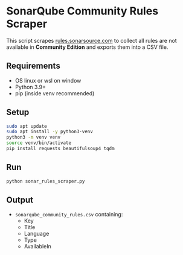 # SonarQube Community Rules Scraper

This script scrapes [rules.sonarsource.com](https://rules.sonarsource.com) to collect all rules are not available in **Community Edition** and exports them into a CSV file.

## Requirements

-   OS linux or wsl on window
-   Python 3.9+
-   pip (inside venv recommended)

## Setup

``` bash
sudo apt update
sudo apt install -y python3-venv
python3 -m venv venv
source venv/bin/activate
pip install requests beautifulsoup4 tqdm
```

## Run

``` bash
python sonar_rules_scraper.py
```

## Output

-   `sonarqube_community_rules.csv` containing:
    -   Key
    -   Title
    -   Language
    -   Type
    -   AvailableIn
